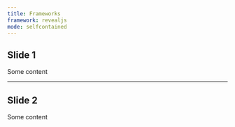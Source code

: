 ```yaml
---
title: Frameworks
framework: revealjs
mode: selfcontained
---
```


## Slide 1

Some content

--- 

## Slide 2

Some content

